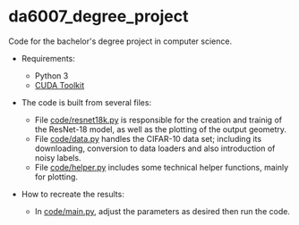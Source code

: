# da6007_degree_project
Code for the bachelor's degree project in computer science.

* Requirements:
  * Python 3
  * [CUDA Toolkit](https://developer.nvidia.com/cuda-downloads)

* The code is built from several files:
  * File [code/resnet18k.py](code/resnet18k.py) is responsible for the creation and trainig of the
    ResNet-18 model, as well as the plotting of the output geometry.
  * File [code/data.py](code/data.py) handles the CIFAR-10 data set; including its downloading, conversion
    to data loaders and also introduction of noisy labels.
  * File [code/helper.py](code/helper.py) includes some technical helper functions, mainly
    for plotting.
    
* How to recreate the results:
  * In [code/main.py](code/main.py), adjust the parameters as desired then run the code.

